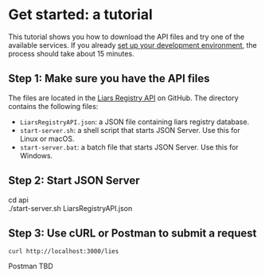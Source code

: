 # Get started: a tutorial
This tutorial shows you how to download the API files and try one of the available services. If you already [set up your development environment](/docs/before-you-start-a-tutorial.md), the process should take about 15 minutes.

## Step 1: Make sure you have the API files
The files are located in the [Liars Registry API](https://github.com/tihsle/Liars-Registry-API) on GitHub. The directory contains the following files:

- `LiarsRegistryAPI.json`: a JSON file containing liars registry database.
- `start-server.sh`: a shell script that starts JSON Server. Use this for Linux or macOS.
- `start-server.bat`: a batch file that starts JSON Server. Use this for Windows.

## Step 2: Start JSON Server
cd api <br/>
./start-server.sh LiarsRegistryAPI.json

## Step 3: Use cURL or Postman to submit a request
```
curl http://localhost:3000/lies
```

Postman TBD
